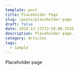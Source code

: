 ```yaml
---
template: post
title: Placeholder Page
slug: /posts/placeholder-page
draft: false
date: 2018-12-13T13:58:08.353Z
description: Placeholder page.
category: Articles
tags:
  - Sample
---
```

Placeholder page

